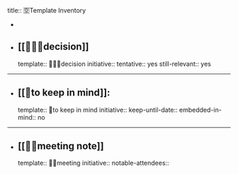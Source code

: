 title:: 🈳Template Inventory

-
- ## [[👩🏻‍⚖️decision]]
  template:: 👩🏻‍⚖️decision
  initiative::
  tentative:: yes
  still-relevant:: yes
- ---
- ## [[🧠to keep in mind]]:
  template:: 🧠to keep in mind
  initiative::
  keep-until-date::
  embedded-in-mind:: no
- ---
- ## [[🤝🏻meeting note]]
  template:: 🤝🏻meeting
  initiative::
  notable-attendees::
